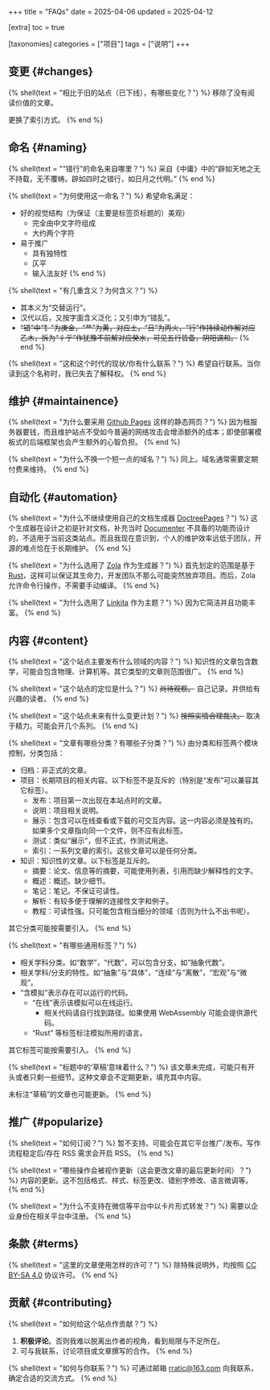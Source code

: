 +++
title = "FAQs"
date = 2025-04-06
updated = 2025-04-12

[extra]
toc = true

[taxonomies]
categories = ["项目"]
tags = ["说明"]
+++

## 变更 {#changes}
{% shell(text = "相比于旧的站点（已下线），有哪些变化？") %}
移除了没有阅读价值的文章。

更换了索引方式。
{% end %}

## 命名 {#naming}
{% shell(text = "“错行”的命名来自哪里？") %}
采自《中庸》中的“辟如天地之无不持载，无不覆帱。辟如四时之错行，如日月之代明。”
{% end %}

{% shell(text = "为何使用这一命名？") %}
希望命名满足：
- 好的视觉结构（为保证（主要是标签页标题的）美观）
	- 完全由中文字符组成
	- 大约两个字符
- 易于推广
	- 具有独特性
	- 仄平
	- 输入法友好
{% end %}

{% shell(text = "有几重含义？为何含义？") %}
- 其本义为“交替运行”。
- 汉代以后，又按字面含义泛化；又引申为“错乱”。
- ~~“错”中“钅”为庚金，“龷”为黄，对应土，“日”为丙火，“行”作持续动作解对应乙木，拆为“彳亍”作犹豫不前解对应癸水，可见五行皆备，阴阳调和。~~
{% end %}

{% shell(text = "这和这个时代的现状/你有什么联系？") %}
希望自行联系。当你读到这个名称时，我已失去了解释权。
{% end %}

## 维护 {#maintainence}
{% shell(text = "为什么要采用 [Github Pages](https://docs.github.com/en/pages) 这样的静态网页？") %}
因为租服务器要钱，而且维护站点不受如今普遍的网络攻击会增添额外的成本；即使部署模板式的后端框架也会产生额外的心智负担。
{% end %}

{% shell(text = "为什么不换一个短一点的域名？") %}
同上。域名通常需要定期付费来维持。
{% end %}

## 自动化 {#automation}
{% shell(text = "为什么不继续使用自己的文档生成器 [DoctreePages](https://github.com/JuliaRoadmap/DoctreePages.jl)？") %}
这个生成器在设计之初是针对文档，补充当时 [Documenter](https://github.com/JuliaDocs/Documenter.jl) 不具备的功能而设计的，不适用于当前这类站点。而且我现在意识到，个人的维护效率远低于团队，开源的难点恰在于长期维护。
{% end %}

{% shell(text = "为什么选用了 [Zola](https://www.getzola.org/) 作为生成器？") %}
首先划定的范围是基于 [Rust](https://github.com/rust-lang)，这样可以保证其生命力，开发团队不那么可能突然放弃项目。而后，Zola 允许命令行操作，不需要手动编译。
{% end %}

{% shell(text = "为什么选用了 [Linkita](https://www.getzola.org/themes/linkita/) 作为主题？") %}
因为它简洁并且功能丰富。
{% end %}

## 内容 {#content}
{% shell(text = "这个站点主要发布什么领域的内容？") %}
知识性的文章包含数学，可能会包含物理、计算机等。其它类型的文章则范围很广。
{% end %}

{% shell(text = "这个站点的定位是什么？") %}
~~尚待观察。~~
自己记录。并供给有兴趣的读者。
{% end %}

{% shell(text = "这个站点未来有什么变更计划？") %}
~~按照实情合理裁决。~~
取决于精力。可能会开几个系列。
{% end %}

{% shell(text = "文章有哪些分类？有哪些子分类？") %}
由分类和标签两个模块控制，分类包括：
* 归档：非正式的文章。
* 项目：长期项目的相关内容。以下标签不是互斥的（特别是“发布”可以兼容其它标签）。
	* 发布：项目第一次出现在本站点时的文章。
	* 说明：项目相关说明。
	* 展示：包含可以在线查看或下载的可交互内容。这一内容必须是独有的。如果多个文章指向同一个文件，则不应有此标签。
	* 测试：类似“展示”，但不正式，作测试用途。
	* 索引：一系列文章的索引。这些文章可以是任何分类。
* 知识：知识性的文章。以下标签是互斥的。
	* 摘要：论文、信息等的摘要，可能使用列表，引用而缺少解释性的文字。
	* 概述：概述。缺少细节。
	* 笔记：笔记。不保证可读性。
	* 解析：有较多便于理解的连接性文字和例子。
	* 教程：可读性强。只可能包含相当细分的领域（否则为什么不出书呢）。

其它分类可能按需要引入。
{% end %}

{% shell(text = "有哪些通用标签？") %}
* 相关学科分类。如“数学”，“代数”，可以包含分支，如“抽象代数”。
* 相关学科/分支的特性。如“抽象”与“具体”，“连续”与“离散”，“宏观”与“微观”。
* “含模拟”表示存在可以运行的代码。
  - “在线”表示该模拟可以在线运行。
	- 相关代码请自行找到路径。如果使用 WebAssembly 可能会提供源代码。
  - “Rust” 等标签标注模拟所用的语言。

其它标签可能按需要引入。
{% end %}

{% shell(text = "标题中的‘草稿’意味着什么？") %}
该文章未完成，可能只有开头或者只剩一些细节。这种文章会不定期更新，填充其中内容。

未标注“草稿”的文章也可能更新。
{% end %}

## 推广 {#popularize}
{% shell(text = "如何订阅？") %}
暂不支持。可能会在其它平台推广/发布。写作流程稳定后/存在 RSS 需求会开启 RSS。
{% end %}

{% shell(text = "哪些操作会被视作更新（这会更改文章的最后更新时间）？") %}
内容的更新。这不包括格式、样式、标签更改、错别字修改、语言微调等。
{% end %}

{% shell(text = "为什么不支持在微信等平台中以卡片形式转发？") %}
需要以企业身份在相关平台中注册。
{% end %}

## 条款 {#terms}
{% shell(text = "这里的文章使用怎样的许可？") %}
除特殊说明外，均按照 [CC BY-SA 4.0](https://creativecommons.org/licenses/by-sa/4.0/legalcode) 协议许可。
{% end %}

## 贡献 {#contributing}
{% shell(text = "如何给这个站点作贡献？") %}
1. **积极评论**。否则我难以脱离出作者的视角，看到局限与不足所在。
2. 可与我联系，讨论项目或文章撰写的合作。
{% end %}

{% shell(text = "如何与你联系？") %}
可通过邮箱 <rratic@163.com> 向我联系，确定合适的交流方式。
{% end %}
